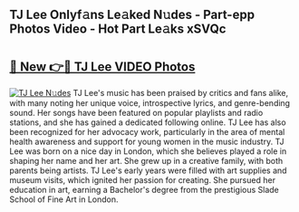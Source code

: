 ## TJ Lee Onlyf𝚊ns Le𝚊ked N𝚞des - Part-epp Photos Video - Hot Part Le𝚊ks xSVQc

# <h2><a href="http://ab18522.deff.icu/?id=TJ+Lee">🔗 New 👉🔴 TJ Lee VIDEO Photos</a></h2>

[![TJ Lee N𝚞des](https://i.imgur.com/rIISA9y.gif)](http://ab18522.deff.icu/?id=TJ+Lee)
TJ Lee's music has been praised by critics and fans alike, with many noting her unique voice, introspective lyrics, and genre-bending sound. Her songs have been featured on popular playlists and radio stations, and she has gained a dedicated following online. TJ Lee has also been recognized for her advocacy work, particularly in the area of mental health awareness and support for young women in the music industry. TJ Lee was born on a nice day in London, which she believes played a role in shaping her name and her art. She grew up in a creative family, with both parents being artists. TJ Lee's early years were filled with art supplies and museum visits, which ignited her passion for creating. She pursued her education in art, earning a Bachelor's degree from the prestigious Slade School of Fine Art in London.
